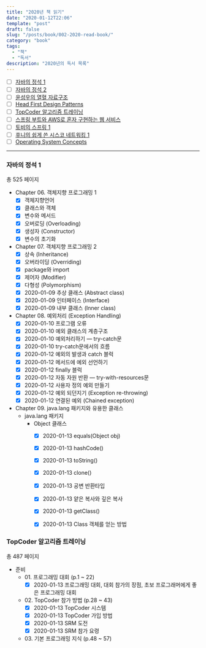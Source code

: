 ```yaml
---
title: "2020년 책 읽기"
date: "2020-01-12T22:06"
template: "post"
draft: false
slug: "/posts/book/002-2020-read-book/"
category: "book"
tags:
  - "책"
  - "독서"
description: "2020년의 독서 목록"
---
```


- [ ] [자바의 정석 1](#자바의-정석-1)
- [ ] [자바의 정석 2](#자바의-정석-2)
- [ ] [윤성우의 열혈 자료구조](#윤성우의-열혈-자료구조)
- [ ] [Head First Design Patterns](#Head-First-Design-Patterns)
- [ ] [TopCoder 알고리즘 트레이닝](#TopCoder-알고리즘-트레이닝)
- [ ] [스프링 부트와 AWS로 혼자 구현하는 웹 서비스](#스프링-부트와-AWS로-혼자-구현하는-웹-서비스)
- [ ] [토비의 스프링 1](#토비의-스프링-1)
- [ ] [후니의 쉽게 쓴 시스코 네트워킹 1](#후니의-쉽게-쓴-시스코-네트워킹-1)
- [ ] [Operating System Concepts](#Operating-System-Concepts)

---

### 자바의 정석 1

총 525 페이지
- Chapter 06. 객체지향 프로그래밍 1
   - [x] 객체지향언어
   - [x] 클래스와 객체
   - [x] 변수와 메서드
   - [x] 오버로딩 (Overloading)
   - [x] 생성자 (Constructor)
   - [x] 변수의 초기화
- Chapter 07. 객체지향 프로그래밍 2
   - [x] 상속 (Inheritance)
   - [x] 오버라이딩 (Overriding)
   - [x] package와 import
   - [x] 제어자 (Modifier)
   - [x] 다형성 (Polymorphism)
   - [x] 2020-01-09 추상 클래스 (Abstract class)
   - [x] 2020-01-09 인터페이스 (Interface)
   - [x] 2020-01-09 내부 클래스 (Inner class)
- Chapter 08. 예외처리 (Exception Handling)
   - [x] 2020-01-10 프로그램 오류
   - [x] 2020-01-10 예외 클래스의 계층구조
   - [x] 2020-01-10 예외처리하기 — try-catch문
   - [x] 2020-01-10 try-catch문에서의 흐름
   - [x] 2020-01-12 예외의 발생과 catch 블럭
   - [x] 2020-01-12 메서드에 예외 선언하기
   - [x] 2020-01-12 finally 블럭
   - [x] 2020-01-12 자동 자원 반환 — try-with-resources문
   - [x] 2020-01-12 사용자 정의 예외 만들기
   - [x] 2020-01-12 예외 되던지기 (Exception re-throwing)
   - [x] 2020-01-12 연결된 예외 (Chained exception)
- Chapter 09. java.lang 패키지와 유용한 클래스
   - java.lang 패키지
      - Object 클래스
          - [x] 2020-01-13 equals(Object obj)
          - [x] 2020-01-13 hashCode()
          - [x] 2020-01-13 toString()
          - [x] 2020-01-13 clone()
          - [x] 2020-01-13 공변 반환타입
          - [x] 2020-01-13 얕은 복사와 깊은 복사
          - [x] 2020-01-13 getClass()
          - [x] 2020-01-13 Class 객체를 얻는 방법


### TopCoder 알고리즘 트레이닝

총 487 페이지
- 준비
   - 01\. 프로그래밍 대회 (p.1 ~ 22)
      - [x] 2020-01-13 프로그래밍 대회, 대회 참가의 장점, 초보 프로그래머에게 좋은 프로그래밍 대회
   - 02\. TopCoder 참가 방법 (p.28 ~ 43)
      - [x] 2020-01-13 TopCoder 시스템
      - [x] 2020-01-13 TopCoder 가입 방법
      - [x] 2020-01-13 SRM 도전
      - [x] 2020-01-13 SRM 참가 요령
   - 03\. 기본 프로그래밍 지식 (p.48 ~ 57)
